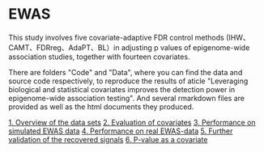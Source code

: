 # EWAS

This study involves five covariate-adaptive FDR control methods (IHW、CAMT、FDRreg、AdaPT、BL）in adjusting p values of epigenome-wide association studies, together with fourteen covariates.

There are folders "Code" and "Data", where you can find the data and source code respectively, to reproduce the results of aticle "Leveraging biological and statistical covariates improves the detection power in epigenome-wide association testing". And several rmarkdown files are provided as well as the html documents they produced.

[1. Overview of the data sets](https://bling1000.github.io/EWAS/1.Overview_of_the_data_sets.html)
[2. Evaluation of covariates](https://bling1000.github.io/EWAS/2.Evaluation_of_covariates.html)
[3. Performance on simulated EWAS data](https://bling1000.github.io/EWAS/3.Performance_on_simulated_data.html)
[4. Performance on real EWAS-data](https://bling1000.github.io/EWAS/4.Performance_on_real_EWAS-data.html)
[5. Further validation of the recovered signals](https://bling1000.github.io/EWAS/5.Further_validation_of_recovered_signals.html)
[6. P-value as a covariate](https://bling1000.github.io/EWAS/6.P-value_as_a_covariate.html)

